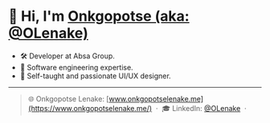 <h1 align="left">
  👋 Hi, I'm <a href="https://github.com/OLenake">Onkgopotse (aka: @OLenake)</a>
</h1>

- 🛠️ Developer at Absa Group.
- 🔭 Software engineering expertise.
- 🌱 Self-taught and passionate UI/UX designer.

----
> 🌐 Onkgopotse Lenake: [www.onkgopotselenake.me](https://www.onkgopotselenake.me/) &nbsp;&middot;&nbsp;
> 🎓 LinkedIn: [@OLenake](https://www.linkedin.com/in/OLenake) &nbsp;&middot;&nbsp;

<!--

### 👋 Hi, I'm [Onkgopotse](https://github.com/OLenake)

- 🛠️ Developer at Absa Group.
- 🌱 Self-taught and passionate UI/UX designer.
- 🔭 Software engineering expertise, with focus on C#, SQL, .Net Core + Angular.

## 📡 Let's Connect

- 📧 [Email](mailto:onkgopotse@onkgopotselenake.me)
- 🌐 [Website](https://onkgopotselenake.me/)
- 🎓 [LinkedIn](https://www.linkedin.com/in/olenake/)

**Onkgopotse Lenake (aka: OLenake)**
**OLenake/OLenake** is a ✨ _special_ ✨ repository because its `README.md` (this file) appears on your GitHub profile.

I'm a software engineer based in Gauteng, South Africa. I enjoy building things for the web and currently specializing in financial services as well as investment management and insurance systems at [Absa Group](https://www.absa.africa/absaafrica/). I'm also a member at [DEV Community](https://dev.to/olenake), @LenakeTech, @VisionDream and @Bmmj. I'm a self-taught UI/UX designer and learning towards being a full-stack engineer.

- [LinkedIn](https://www.linkedin.com/in/olenake/)
- [Twitter](https://twitter.com/O_Lenake)

Here are some ideas to get you started:

- 🔭 I’m currently working on ...
- 🌱 I’m currently learning ...
- 👯 I’m looking to collaborate on ...
- 🤔 I’m looking for help with ...
- 💬 Ask me about ...
- 📫 How to reach me: ...
- 😄 Pronouns: ...
- ⚡ Fun fact: ...
🌐 :globe_with_meridians:
📡 :satellite:
✉️ :email:
📧 :e-mail:
✉️ :envelope:
🔗 :link:
©️ :copyright:

®️ :registered:
™️ :tm:
🚀 :rocket:
📎 :paperclip:
🎓 :mortar_board:
### 🙋 Let's Connect

### 👋 Hello, I'm Onkgopotse - aka [OLenake](https://github.com/OLenake)
## 🛠 Installation & Set Up
1. Install the Gatsby CLI

🛠️ creatin' some stuff

Hi there, I'm Onkgopotse 👋😎
I'd love to hear from you! 😅👌
The repository **OLenake/OLenake** is my ✨ _special_ ✨ profile page on [GitHub](https://github.com/). The page `README.md` (this file) is a summary of my background.
Self-motivated, inspire greatness and responsible.
See my work history on LinkedIn [LinkedIn](https://twitter.com/O_Lenake).
-->
